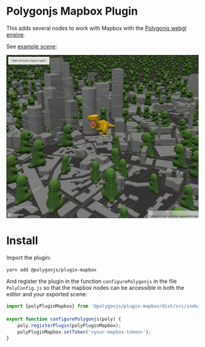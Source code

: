 # Polygonjs Mapbox Plugin

This adds several nodes to work with Mapbox with the [Polygonjs webgl engine](https://polygonjs.com).

See [example scene](https://github.com/polygonjs/example-plugin-mapbox):

![example scene with mapbox camera](https://github.com/polygonjs/example-plugin-mapbox/blob/main/doc/mapbox_examples.jpg?raw=true)

# Install

Import the plugin:

`yarn add @polygonjs/plugin-mapbox`

And register the plugin in the function `configurePolygonjs` in the file `PolyConfig.js` so that the mapbox nodes can be accessible in both the editor and your exported scene:

```js
import {polyPluginMapbox} from '@polygonjs/plugin-mapbox/dist/src/index';

export function configurePolygonjs(poly) {
	poly.registerPlugin(polyPluginMapbox);
	polyPluginMapbox.setToken('<your-mapbox-token>');
}
```
